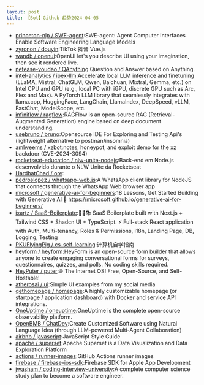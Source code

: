 ```yaml
---
layout: post
title: 【Bot】Github 趋势2024-04-05
---
```


* [princeton-nlp / SWE-agent](https://github.com/princeton-nlp/SWE-agent):SWE-agent: Agent Computer Interfaces Enable Software Engineering Language Models
* [zyronon / douyin](https://github.com/zyronon/douyin):TikTok 抖音 Vue.js
* [wandb / openui](https://github.com/wandb/openui):OpenUI let's you describe UI using your imagination, then see it rendered live.
* [netease-youdao / QAnything](https://github.com/netease-youdao/QAnything):Question and Answer based on Anything.
* [intel-analytics / ipex-llm](https://github.com/intel-analytics/ipex-llm):Accelerate local LLM inference and finetuning (LLaMA, Mistral, ChatGLM, Qwen, Baichuan, Mixtral, Gemma, etc.) on Intel CPU and GPU (e.g., local PC with iGPU, discrete GPU such as Arc, Flex and Max). A PyTorch LLM library that seamlessly integrates with llama.cpp, HuggingFace, LangChain, LlamaIndex, DeepSpeed, vLLM, FastChat, ModelScope, etc.
* [infiniflow / ragflow](https://github.com/infiniflow/ragflow):RAGFlow is an open-source RAG (Retrieval-Augmented Generation) engine based on deep document understanding.
* [usebruno / bruno](https://github.com/usebruno/bruno):Opensource IDE For Exploring and Testing Api's (lightweight alternative to postman/insomnia)
* [amlweems / xzbot](https://github.com/amlweems/xzbot):notes, honeypot, and exploit demo for the xz backdoor (CVE-2024-3094)
* [rocketseat-education / nlw-unite-nodejs](https://github.com/rocketseat-education/nlw-unite-nodejs):Back-end em Node.js desenvolvido durante o NLW Unite da Rocketseat
* [HardhatChad / ore](https://github.com/HardhatChad/ore):
* [pedroslopez / whatsapp-web.js](https://github.com/pedroslopez/whatsapp-web.js):A WhatsApp client library for NodeJS that connects through the WhatsApp Web browser app
* [microsoft / generative-ai-for-beginners](https://github.com/microsoft/generative-ai-for-beginners):18 Lessons, Get Started Building with Generative AI 🔗 https://microsoft.github.io/generative-ai-for-beginners/
* [ixartz / SaaS-Boilerplate](https://github.com/ixartz/SaaS-Boilerplate):🚀🎉📚 SaaS Boilerplate built with Next.js + Tailwind CSS + Shadcn UI + TypeScript. ⚡️ Full-stack React application with Auth, Multi-tenancy, Roles & Permissions, i18n, Landing Page, DB, Logging, Testing
* [PKUFlyingPig / cs-self-learning](https://github.com/PKUFlyingPig/cs-self-learning):计算机自学指南
* [heyform / heyform](https://github.com/heyform/heyform):HeyForm is an open-source form builder that allows anyone to create engaging conversational forms for surveys, questionnaires, quizzes, and polls. No coding skills required.
* [HeyPuter / puter](https://github.com/HeyPuter/puter):🌐 The Internet OS! Free, Open-Source, and Self-Hostable!
* [atherosai / ui](https://github.com/atherosai/ui):Simple UI examples from my social media
* [gethomepage / homepage](https://github.com/gethomepage/homepage):A highly customizable homepage (or startpage / application dashboard) with Docker and service API integrations.
* [OneUptime / oneuptime](https://github.com/OneUptime/oneuptime):OneUptime is the complete open-source observability platform.
* [OpenBMB / ChatDev](https://github.com/OpenBMB/ChatDev):Create Customized Software using Natural Language Idea (through LLM-powered Multi-Agent Collaboration)
* [airbnb / javascript](https://github.com/airbnb/javascript):JavaScript Style Guide
* [apache / superset](https://github.com/apache/superset):Apache Superset is a Data Visualization and Data Exploration Platform
* [actions / runner-images](https://github.com/actions/runner-images):GitHub Actions runner images
* [firebase / firebase-ios-sdk](https://github.com/firebase/firebase-ios-sdk):Firebase SDK for Apple App Development
* [jwasham / coding-interview-university](https://github.com/jwasham/coding-interview-university):A complete computer science study plan to become a software engineer.
